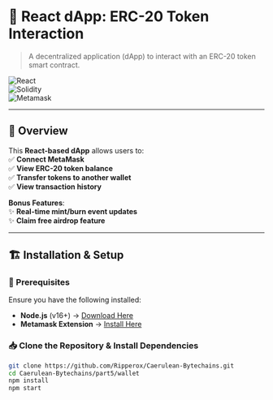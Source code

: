 # 🚀 React dApp: ERC-20 Token Interaction  

> A decentralized application (dApp) to interact with an ERC-20 token smart contract.  

![React](https://img.shields.io/badge/React-18.2.0-blue?style=flat-square)  
![Solidity](https://img.shields.io/badge/Solidity-0.8.x-black?style=flat-square)  
![Metamask](https://img.shields.io/badge/MetaMask-Supported-orange?style=flat-square)  

---

## 📜 Overview  

This **React-based dApp** allows users to:  
✅ **Connect MetaMask**  
✅ **View ERC-20 token balance**  
✅ **Transfer tokens to another wallet**  
✅ **View transaction history**  

**Bonus Features**:  
✨ **Real-time mint/burn event updates**  
✨ **Claim free airdrop feature**  

---

## 🏗️ Installation & Setup  

### 🔧 Prerequisites  
Ensure you have the following installed:  
- **Node.js** (v16+) → [Download Here](https://nodejs.org/)  
- **Metamask Extension** → [Install Here](https://metamask.io/)  

### 📥 Clone the Repository & Install Dependencies  
```sh
git clone https://github.com/Ripperox/Caerulean-Bytechains.git
cd Caerulean-Bytechains/part5/wallet
npm install
npm start
